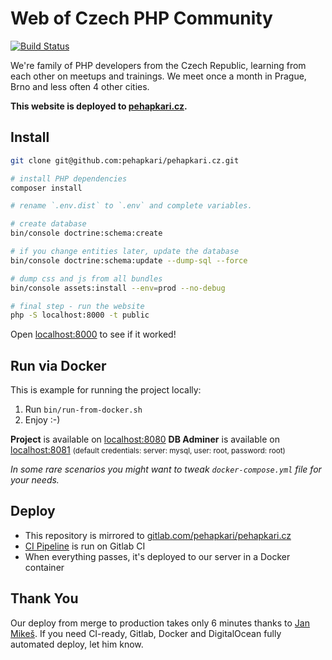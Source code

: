 # Web of Czech PHP Community

[![Build Status](https://img.shields.io/travis/pehapkari/pehapkari.cz/master.svg?style=flat-square)](https://travis-ci.org/pehapkari/pehapkari.cz)

We're family of PHP developers from the Czech Republic, learning from each other on meetups and trainings.
We meet once a month in Prague, Brno and less often 4 other cities.

**This website is deployed to [pehapkari.cz](https://pehapkari.cz/).**

## Install

```bash
git clone git@github.com:pehapkari/pehapkari.cz.git

# install PHP dependencies
composer install

# rename `.env.dist` to `.env` and complete variables.

# create database
bin/console doctrine:schema:create

# if you change entities later, update the database
bin/console doctrine:schema:update --dump-sql --force

# dump css and js from all bundles
bin/console assets:install --env=prod --no-debug

# final step - run the website
php -S localhost:8000 -t public
```

Open [localhost:8000](http://localhost:8000) to see if it worked!

## Run via Docker

This is example for running the project locally:

1) Run `bin/run-from-docker.sh`
2) Enjoy :-)

**Project** is available on [localhost:8080](http://localhost:8080)
**DB Adminer** is available on [localhost:8081](http://localhost:8081) <small>(default credentials: server: mysql, user: root, password: root)</small>

*In some rare scenarios you might want to tweak `docker-compose.yml` file for your needs.*

## Deploy

- This repository is mirrored to [gitlab.com/pehapkari/pehapkari.cz](https://gitlab.com/pehapkari/pehapkari.cz/)
- [CI Pipeline](https://gitlab.com/pehapkari/pehapkari.cz/pipelines) is run on Gitlab CI
- When everything passes, it's deployed to our server in a Docker container

## Thank You

Our deploy from merge to production takes only 6 minutes thanks to [Jan Mikeš](https://janmikes.cz/). If you need CI-ready, Gitlab, Docker and DigitalOcean fully automated deploy, let him know.
